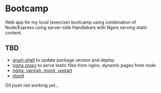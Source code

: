 # Bootcamp

Web app for my local (exercise) bootcamp using combination of Node/Express using server-side Handlebars with Nginx serving static content.

## TBD

* [grunt-shell](https://github.com/sindresorhus/grunt-shell) to update package version and deploy
* [nginx proxy](http://blog.argteam.com/coding/hardening-node-js-for-production-part-2-using-nginx-to-avoid-node-js-load/) to serve static files from nginx, dynamic pages from node
* [nginx, varnish, monit, upstart](http://blog.dealspotapp.com/post/40184153657/node-js-production-deployment-with-nginx-varnish)
* [monit](http://www.unixmen.com/install-and-configure-monit-on-centos-rhel-ubuntu-debian/)

Git push not working yet...
